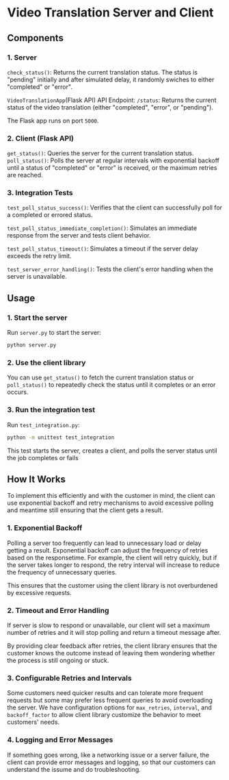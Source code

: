 # Video Translation Server and Client

## Components
### 1. Server
`check_status()`: Returns the current translation status. The status is "pending" initially and after simulated delay, it randomly swiches to either "completed" or "error".

`VideoTranslationApp`(Flask API)
API Endpoint:
`/status`: Returns the current status of the video translation (either "completed", "error", or "pending").

The Flask app runs on port `5000`.

### 2. Client (Flask API)
`get_status()`: Queries the server for the current translation status.
`poll_status()`:  Polls the server at regular intervals with exponential backoff until a status of "completed" or "error" is received, or the maximum retries are reached.

### 3. Integration Tests
`test_poll_status_success()`: Verifies that the client can successfully poll for a completed or errored status.

`test_poll_status_immediate_completion()`: Simulates an immediate response from the server and tests client behavior.

`test_poll_status_timeout()`: Simulates a timeout if the server delay exceeds the retry limit.

`test_server_error_handling()`: Tests the client's error handling when the server is unavailable.

## Usage
### 1. Start the server
Run `server.py` to start the server:
```bash
python server.py
```

### 2. Use the client library
You can use `get_status()` to fetch the current translation status or `poll_status()` to repeatedly check the status until it completes or an error occurs.

### 3. Run the integration test
Run `test_integration.py`:
```bash
python -m unittest test_integration
```

This test starts the server, creates a client, and polls the server status until the job completes or fails

## How It Works
To implement this efficiently and with the customer in mind, the client can use exponential backoff and retry mechanisms to avoid excessive polling and meantime still ensuring that the client gets a result.

### 1. Exponential Backoff
Polling a server too frequently can lead to unnecessary load or delay getting a result. Exponential backoff can adjust the frequency of retries based on the responsetime. For example, the client will retry quickly, but if the server takes longer to respond, the retry interval will increase to reduce the frequency of unnecessary queries.

This ensures that the customer using the client library is not overburdened by excessive requests.

### 2. Timeout and Error Handling
If server is slow to respond or unavailable, our client will set a maximum number of retries and it will stop polling and return a timeout message after.

By providing clear feedback after retries, the client library ensures that the customer knows the outcome instead of leaving them wondering whether the process is still ongoing or stuck.

### 3. Configurable Retries and Intervals
Some customers need quicker results and can tolerate more frequent requests but some may prefer less frequent queries to avoid overloading the server. We  have configuration options for `max_retries`, `interval`, and `backoff_factor` to allow client library customize the behavior to meet customers' needs.

### 4. Logging and Error Messages
If something goes wrong, like a networking issue or a server failure, the client can provide error messages and logging, so that our customers can understand the issume and do troubleshooting.



